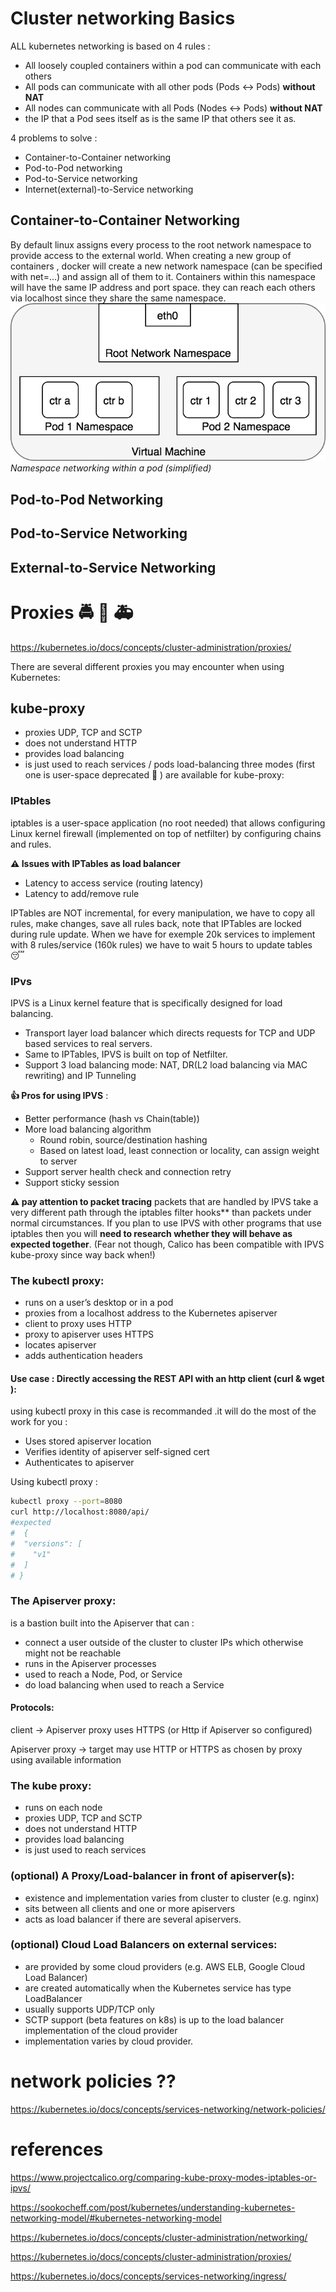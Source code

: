 # Cluster networking Basics
ALL kubernetes networking is based on 4 rules :

- All loosely coupled containers within a pod can communicate with each others
- All pods can communicate with all other pods (Pods <-> Pods) **without NAT**
- All nodes can communicate with all Pods (Nodes <-> Pods) **without NAT**
- the IP that a Pod sees itself as is the same IP that others see it as.

4 problems to solve :
- Container-to-Container networking
- Pod-to-Pod networking
- Pod-to-Service networking
- Internet(external)-to-Service networking

## Container-to-Container Networking
By default linux assigns every process to the root network namespace to provide access to the external world.
When creating a new group of containers , docker will create a new network namespace (can be specified with net=...) and assign all of them to it.
Containers within this namespace will have the same IP address and port space. they can reach each others via localhost since they share the same namespace.
![namespace networking](assets/Networking-540fe.png)
*Namespace networking within a pod (simplified)*


## Pod-to-Pod Networking

## Pod-to-Service Networking
## External-to-Service Networking

# Proxies :oncoming_police_car: :bus: :ambulance:

https://kubernetes.io/docs/concepts/cluster-administration/proxies/

There are several different proxies you may encounter when using Kubernetes:

## kube-proxy
- proxies UDP, TCP and SCTP
- does not understand HTTP
- provides load balancing
- is just used to reach services /  pods load-balancing
three modes (first one is user-space deprecated 🔫  ) are available for kube-proxy:
### IPtables
iptables is a user-space application (no root needed) that allows configuring Linux kernel firewall (implemented on top of netfilter) by configuring chains and rules.

**:warning: Issues with IPTables as load balancer**
  - Latency to access service (routing latency)
  - Latency to add/remove rule

  IPTables are NOT incremental, for every manipulation, we have to copy all rules, make changes, save all rules back, note that IPTables are locked during rule update. When we have for exemple 20k services to implement with 8 rules/service (160k rules) we have to wait 5 hours to update tables :sleeping:

<!---
  - operates tables provided by linux firewall
  - manipulate packages at diffrent stage : pre-routing,post-routing,forward, input, output
  - do more operations : SNAT,DNAT, reject packets, port translation etc
--->

### IPvs
IPVS is a Linux kernel feature that is specifically designed for load balancing.
  - Transport layer load balancer which directs requests for TCP and UDP based services to real servers.
  - Same to IPTables, IPVS is built on top of Netfilter.
  - Support 3 load balancing mode: NAT, DR(L2 load balancing via MAC rewriting) and IP Tunneling

**:+1: Pros for using IPVS** :

  - Better performance (hash vs Chain(table))
  - More load balancing algorithm
      - Round robin, source/destination hashing
      - Based on latest load, least connection or locality, can assign weight to server
  - Support server health check and connection retry
  - Support sticky session

**:warning: pay attention to packet tracing**
packets that are handled by IPVS take a very different path through the iptables filter hooks** than packets under normal circumstances.  If you plan to use IPVS with other programs that use iptables then you will **need to research whether they will behave as expected together**. (Fear not though, Calico has been compatible with IPVS kube-proxy since way back when!)

### The kubectl proxy:

  - runs on a user’s desktop or in a pod
  - proxies from a localhost address to the Kubernetes apiserver
  - client to proxy uses HTTP
  - proxy to apiserver uses HTTPS
  - locates apiserver
  - adds authentication headers

#### Use case : Directly accessing the REST API with an http client (curl & wget ):

using kubectl proxy in this case is recommanded .it will do the most of the work for you :
  - Uses stored apiserver location
  - Verifies identity of apiserver self-signed cert
  - Authenticates to apiserver

Using kubectl proxy :

  ````sh
  kubectl proxy --port=8080
  curl http://localhost:8080/api/
  #expected
#  {
#  "versions": [
#    "v1"
#  ]
# }
  ````
### The Apiserver proxy:
is a bastion built into the Apiserver that can :
- connect a user outside of the cluster to cluster IPs which otherwise might not be reachable
- runs in the Apiserver processes
- used to reach a Node, Pod, or Service
- do load balancing when used to reach a Service

#### Protocols:
client -> Apiserver proxy uses HTTPS (or Http if Apiserver so configured)

Apiserver proxy -> target may use HTTP or HTTPS as chosen by proxy using available information
### The kube proxy:

- runs on each node
- proxies UDP, TCP and SCTP
- does not understand HTTP
- provides load balancing
- is just used to reach services

### (optional) A Proxy/Load-balancer in front of apiserver(s):

- existence and implementation varies from cluster to cluster (e.g. nginx)
- sits between all clients and one or more apiservers
- acts as load balancer if there are several apiservers.

### (optional) Cloud Load Balancers on external services:

- are provided by some cloud providers (e.g. AWS ELB, Google Cloud Load Balancer)
- are created automatically when the Kubernetes service has type LoadBalancer
- usually supports UDP/TCP only
- SCTP support (beta features on k8s) is up to the load balancer implementation of the cloud provider
- implementation varies by cloud provider.


# network policies ??
https://kubernetes.io/docs/concepts/services-networking/network-policies/

# references

https://www.projectcalico.org/comparing-kube-proxy-modes-iptables-or-ipvs/

https://sookocheff.com/post/kubernetes/understanding-kubernetes-networking-model/#kubernetes-networking-model

https://kubernetes.io/docs/concepts/cluster-administration/networking/

https://kubernetes.io/docs/concepts/cluster-administration/proxies/

https://kubernetes.io/docs/concepts/services-networking/ingress/
